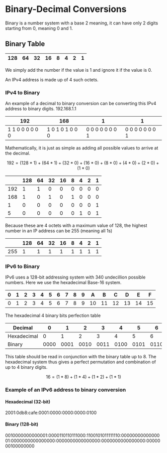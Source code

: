 # Binary-Decimal Conversions

Binary is a number system with a base 2 meaning, it can have only 2 digits starting from 0, meaning 0 and 1.

## Binary Table

| 128  | 64   | 32   | 16   | 8    | 4    | 2    | 1    |
| ---- | ---- | ---- | ---- | ---- | ---- | ---- | ---- |

We simply add the number if the value is 1 and ignore it if the value is 0.

An IPv4 address is made up of 4 such octets.

### IPv4 to Binary

An example of a decimal to binary conversion can be converting this IPv4 address to binary digits. 192.168.1.1

| 192             | 168             | 1               | 1               |
| --------------- | --------------- | --------------- | --------------- |
| 1 1 0 0 0 0 0 0 | 1 0 1 0 1 0 0 0 | 0 0 0 0 0 0 0 1 | 0 0 0 0 0 0 0 1 |

Mathematically, it is just as simple as adding all possible values to arrive at the decimal.

```math
192 = (128*1) + (64*1) + (32*0) + (16*0) + (8*0) + (4*0) + (2*0) + (1*0)
```



|      | 128  | 64   | 32   | 16   | 8    | 4    | 2    | 1    |
| ---- | ---- | ---- | ---- | ---- | ---- | ---- | ---- | ---- |
| 192  | 1    | 1    | 0    | 0    | 0    | 0    | 0    | 0    |
| 168  | 1    | 0    | 1    | 0    | 1    | 0    | 0    | 0    |
| 1    | 0    | 0    | 0    | 0    | 0    | 0    | 0    | 1    |
| 5    | 0    | 0    | 0    | 0    | 0    | 1    | 0    | 1    |

Because these are 4 octets with a maximum value of 128, the highest number in an IP address can be 255 (meaning all 1s)

|      | 128  | 64   | 32   | 16   | 8    | 4    | 2    | 1    |
| ---- | ---- | ---- | ---- | ---- | ---- | ---- | ---- | ---- |
| 255  | 1    | 1    | 1    | 1    | 1    | 1    | 1    | 1    |

### IPv6 to Binary

IPv6 uses a 128-bit addressing system with 340 undecillion possible numbers. Here we use the hexadecimal Base-16 system.

| 0    | 1    | 2    | 3    | 4    | 5    | 6    | 7    | 8    | 9    | A    | B    | C    | D    | E    | F    |
| ---- | ---- | ---- | ---- | ---- | ---- | ---- | ---- | ---- | ---- | ---- | ---- | ---- | ---- | ---- | ---- |
| 0    | 1    | 2    | 3    | 4    | 5    | 6    | 7    | 8    | 9    | 10   | 11   | 12   | 13   | 14   | 15   |

The hexadecimal 4 binary bits perfection table

| Decimal     | 0    | 1    | 2    | 3    | 4    | 5    | 6    | 7    | 8    | 9    | 10   | 11   | 12   | 13   | 14   | 15   |
| ----------- | ---- | ---- | ---- | ---- | ---- | ---- | ---- | ---- | ---- | ---- | ---- | ---- | ---- | ---- | ---- | ---- |
| Hexadecimal | 0    | 1    | 2    | 3    | 4    | 5    | 6    | 7    | 8    | 9    | A    | B    | C    | D    | E    | F    |
| Binary      | 0000 | 0001 | 0010 | 0011 | 0100 | 0101 | 0110 | 0111 | 1000 | 1001 | 1010 | 1011 | 1100 | 1101 | 1110 | 1111 |

This table should be read in conjunction with the binary table up to 8. The hexadecimal system thus gives a perfect permutation and combination of up to 4 binary digits.

```math
16 = (1*8) + (1*4) + (1*2) + (1*1)
```

### Example of an IPv6 address to binary conversion

#### Hexadecimal (32-bit)

2001:0db8:cafe:0001:0000:0000:0000:0100

#### Binary (128-bit)

0010000000000001:0000110110111000:1100101011111110:0000000000000001:0000000000000000:0000000000000000:0000000000000000:0000000100000000